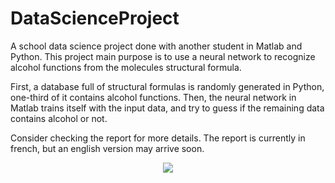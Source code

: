 # DataScienceProject

A school data science project done with another student in Matlab and Python. This project main purpose is to use a neural network to recognize alcohol functions from the molecules structural formula.

First, a database full of structural formulas is randomly generated in Python, one-third of it contains alcohol functions. Then, the neural network in Matlab trains itself with the input data, and try to guess if the remaining data contains alcohol or not.

Consider checking the report for more details. The report is currently in french, but an english version may arrive soon.

<p align="center">
  <img src="https://user-images.githubusercontent.com/36695417/194091976-64a1a997-6076-4772-b50c-016f8d848f1e.png" />
</p>
